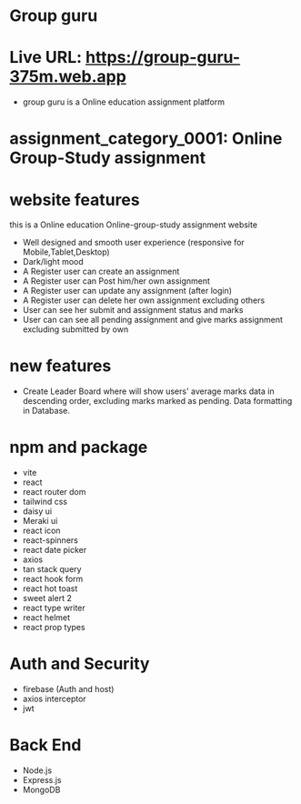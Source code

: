 # Group guru

# Live URL: https://group-guru-375m.web.app

- group guru is a Online education assignment platform

# assignment_category_0001: Online Group-Study assignment

# website features

this is a Online education Online-group-study assignment website
- Well designed and smooth user experience (responsive for Mobile,Tablet,Desktop)
- Dark/light mood
- A Register user can create an assignment
- A Register user can Post him/her own assignment
- A Register user can  update any assignment (after login)
- A Register user can  delete her own assignment excluding others
- User can see her submit and assignment status and marks
- User can can see all pending assignment and give marks assignment excluding submitted by own

# new features
- Create Leader Board where will show users' average marks data in descending order, excluding marks marked as pending. Data formatting in Database.
# npm and package

- vite
- react
- react router dom
- tailwind css
- daisy ui
- Meraki ui
- react icon
- react-spinners
- react date picker
- axios
- tan stack query
- react hook form
- react hot toast
- sweet alert 2
- react type writer
- react helmet
- react prop types

# Auth and Security
- firebase (Auth and host)
- axios interceptor
- jwt
# Back End
- Node.js
- Express.js
- MongoDB